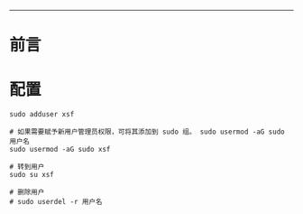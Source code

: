 
---

# 前言


# 配置

```shell
sudo adduser xsf

# 如果需要赋予新用户管理员权限，可将其添加到 sudo 组。 sudo usermod -aG sudo 用户名
sudo usermod -aG sudo xsf

# 转到用户
sudo su xsf

# 删除用户
# sudo userdel -r 用户名
```